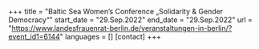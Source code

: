 +++
title = "Baltic Sea Women’s Conference „Solidarity & Gender Democracy“"
start_date = "29.Sep.2022"
end_date = "29.Sep.2022"
url = "https://www.landesfrauenrat-berlin.de/veranstaltungen-in-berlin/?event_id1=6144"
languages = []
[contact]
+++